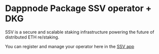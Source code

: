 # Dappnode Package SSV operator + DKG

SSV is a secure and scalable staking infrastructure powering the future of distributed ETH re/staking.

You can register and manage your operator here in the [SSV app](https://app.ssv.network/join)